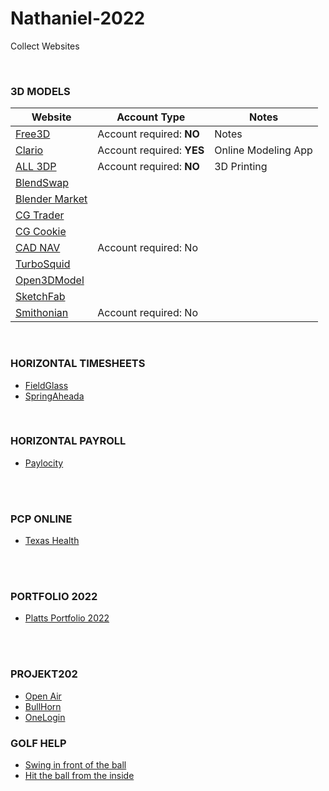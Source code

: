 # Nathaniel-2022
Collect Websites



<br>

### 3D MODELS
Website | Account Type | Notes
------------ | ------------- | -------------
[Free3D](https://free3d.com) | Account required: <b>NO</b> | Notes
[Clario](https://clara.io/) | Account required: <b>YES</b> | Online Modeling App
[ALL 3DP](https://all3dp.com/) | Account required: <b>NO</b> | 3D Printing
[BlendSwap](https://www.blendswap.com) | 
[Blender Market](https://blendermarket.com/) | 
[CG Trader](https://www.cgtrader.com) | 
[CG Cookie](https://cgcookie.com) | 
[CAD NAV](https://www.cadnav.com/3d-models/sort-16-1.html) | Account required: No
[TurboSquid](https://www.turbosquid.com) | 
[Open3DModel](https://open3dmodel.com) | 
[SketchFab](https://sketchfab.com/) | 
[Smithonian](https://3d.si.edu/explore) | Account required: No


<br>








### HORIZONTAL TIMESHEETS
- [FieldGlass](https://www.fieldglass.net/)
- [SpringAheada](https://horizontalintegration.springahead.com/)

<br>

### HORIZONTAL PAYROLL
- [Paylocity](https://access.paylocity.com/)


<br><br>


### PCP ONLINE
- [Texas Health](https://mychart.texashealth.org/MyChart/)


<br><br>


### PORTFOLIO 2022
- [Platts Portfolio 2022](http://nathanielplatts.com/wp-admin/)


<br><br>


### PROJEKT202
- [Open Air](https://auth.openair.com/login)
- [BullHorn](https://sl2-www.bte.bullhornstaffing.com/)
- [OneLogin](https://projekt202.onelogin.com/)


### GOLF HELP

- [Swing in front of the ball](https://www.youtube.com/watch?v=I6ZzDedxFWA&t=63s)
- [Hit the ball from the inside](https://youtu.be/lf5-CRJBi24)
